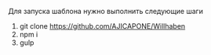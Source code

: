 Для запуска шаблона нужно выполнить следующие шаги

1. git clone https://github.com/AJICAPONE/Willhaben
2. npm i
3. gulp
